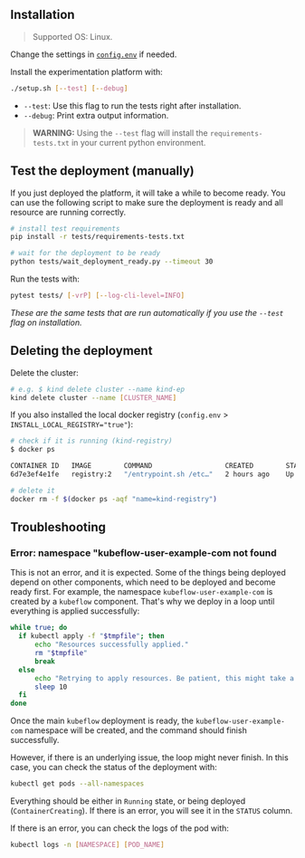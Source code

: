 ## Installation

> Supported OS: Linux.

Change the settings in [`config.env`](config.env) if needed.

Install the experimentation platform with:

```bash
./setup.sh [--test] [--debug]
```

- `--test`: Use this flag to run the tests right after installation.
- `--debug`: Print extra output information.

> **WARNING:** Using the `--test` flag will install the `requirements-tests.txt` in your current python environment.

## Test the deployment (manually)

If you just deployed the platform, it will take a while to become ready. You can use
the following script to make sure the deployment is ready and all resource are running
correctly.

```bash
# install test requirements
pip install -r tests/requirements-tests.txt
```

```bash
# wait for the deployment to be ready
python tests/wait_deployment_ready.py --timeout 30
```

Run the tests with:

```bash
pytest tests/ [-vrP] [--log-cli-level=INFO]
```

*These are the same tests that are run automatically if you use the `--test` flag on installation.*


## Deleting the deployment

Delete the cluster:
```bash
# e.g. $ kind delete cluster --name kind-ep
kind delete cluster --name [CLUSTER_NAME]
```

If you also installed the local docker registry (`config.env` > `INSTALL_LOCAL_REGISTRY="true"`):

```bash
# check if it is running (kind-registry)
$ docker ps

CONTAINER ID   IMAGE        COMMAND                  CREATED        STATUS        PORTS                       NAMES
6d7e3ef4e1fe   registry:2   "/entrypoint.sh /etc…"   2 hours ago    Up 2 hours    127.0.0.1:5001->5000/tcp    kind-registry
```

```bash
# delete it
docker rm -f $(docker ps -aqf "name=kind-registry")
```

## Troubleshooting

### Error: namespace "kubeflow-user-example-com not found

This is not an error, and it is expected. Some of the things being deployed depend on other components, which need to be deployed and become ready first.
For example, the namespace `kubeflow-user-example-com` is created by a `kubeflow` component. That's why we deploy in a loop until everything is applied successfully:

```bash
while true; do
  if kubectl apply -f "$tmpfile"; then
      echo "Resources successfully applied."
      rm "$tmpfile"
      break
  else
      echo "Retrying to apply resources. Be patient, this might take a while..."
      sleep 10
  fi
done
```

Once the main `kubeflow` deployment is ready, the `kubeflow-user-example-com` namespace will be created, and the command should finish successfully.

However, if there is an underlying issue, the loop might never finish. In this case, you can check the status of the deployment with:

```bash
kubectl get pods --all-namespaces
```

Everything should be either in `Running` state, or being deployed (`ContainerCreating`). If there is an error, you will see it in the `STATUS` column.

If there is an error, you can check the logs of the pod with:

```bash
kubectl logs -n [NAMESPACE] [POD_NAME]
```